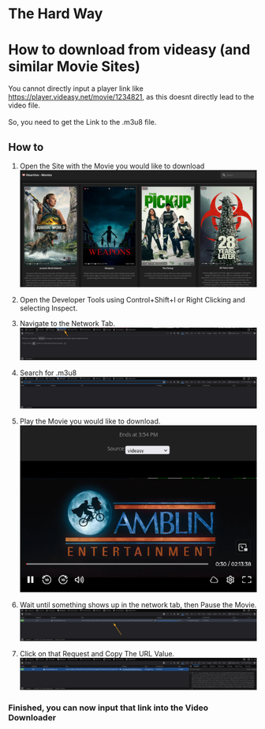 # The Hard Way
# How to download from videasy (and similar Movie Sites)

You cannot directly input a player link like https://player.videasy.net/movie/1234821, as this doesnt directly lead to the video file.<br><br>
So, you need to get the Link to the .m3u8 file.

## How to

1. Open the Site with the Movie you would like to download
   ![1](screenshots/videasy1.png)
2. Open the Developer Tools using Control+Shift+I or Right Clicking and selecting Inspect.
   
3. Navigate to the Network Tab.
   ![3](screenshots/videasy3.png)
4. Search for .m3u8
   ![4](screenshots/videasy4.png)
5. Play the Movie you would like to download.
    ![5](screenshots/videasy5.png)
6. Wait until something shows up in the network tab, then Pause the Movie.
    ![6](screenshots/videasy6.png)
7. Click on that Request and Copy The URL Value.
    ![7](screenshots/videasy7.png)

### Finished, you can now input that link into the Video Downloader
